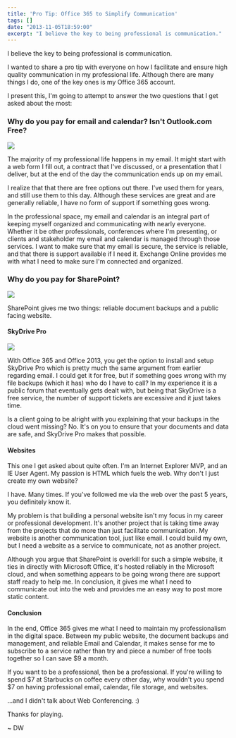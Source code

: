 ```yaml
---
title: 'Pro Tip: Office 365 to Simplify Communication'
tags: []
date: "2013-11-05T18:59:00"
excerpt: "I believe the key to being professional is communication."
---
```

[1]: 110513_1851_ProTipOffic1.png
[2]: 110513_1851_ProTipOffic3.png
[3]: 110513_1851_ProTipOffic2.png

I believe the key to being professional is communication. 

I wanted to share a pro tip with everyone on how I facilitate and ensure high quality communication in my professional life. Although there are many things I do, one of the key ones is my Office 365 account. 

I present this, I'm going to attempt to answer the two questions that I get asked about the most: 

### Why do you pay for email and calendar? Isn't Outlook.com Free?

![][1]

The majority of my professional life happens in my email. It might start with a web form I fill out, a contract that I've discussed, or a presentation that I deliver, but at the end of the day the communication ends up on my email. 

I realize that that there are free options out there. I've used them for years, and still use them to this day. Although these services are great and are generally reliable, I have no form of support if something goes wrong. 

In the professional space, my email and calendar is an integral part of keeping myself organized and communicating with nearly everyone. Whether it be other professionals, conferences where I'm presenting, or clients and stakeholder my email and calendar is managed through those services. I want to make sure that my email is secure, the service is reliable, and that there is support available if I need it. Exchange Online provides me with what I need to make sure I'm connected and organized. 

### Why do you pay for SharePoint?

![][2]

SharePoint gives me two things: reliable document backups and a public facing website. 

#### SkyDrive Pro

![][3]

With Office 365 and Office 2013, you get the option to install and setup SkyDrive Pro which is pretty much the same argument from earlier regarding email. I could get it for free, but if something goes wrong with my file backups (which it has) who do I have to call? In my experience it is a public forum that eventually gets dealt with, but being that SkyDrive is a free service, the number of support tickets are excessive and it just takes time. 

Is a client going to be alright with you explaining that your backups in the cloud went missing? No. It's on you to ensure that your documents and data are safe, and SkyDrive Pro makes that possible. 

#### Websites

This one I get asked about quite often. I'm an Internet Explorer MVP, and an IE User Agent. My passion is HTML which fuels the web. Why don't I just create my own website? 

I have. Many times. If you've followed me via the web over the past 5 years, you definitely know it. 

My problem is that building a personal website isn't my focus in my career or professional development. It's another project that is taking time away from the projects that do more than just facilitate communication. My website is another communication tool, just like email. I could build my own, but I need a website as a service to communicate, not as another project. 

Although you argue that SharePoint is overkill for such a simple website, it ties in directly with Microsoft Office, it's hosted reliably in the Microsoft cloud, and when something appears to be going wrong there are support staff ready to help me. In conclusion, it gives me what I need to communicate out into the web and provides me an easy way to post more static content. 

#### Conclusion

In the end, Office 365 gives me what I need to maintain my professionalism in the digital space. Between my public website, the document backups and management, and reliable Email and Calendar, it makes sense for me to subscribe to a service rather than try and piece a number of free tools together so I can save $9 a month. 

If you want to be a professional, then be a professional. If you're willing to spend $7 at Starbucks on coffee every other day, why wouldn't you spend $7 on having professional email, calendar, file storage, and websites. 

…and I didn't talk about Web Conferencing. :)

Thanks for playing. 

~ DW